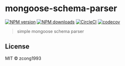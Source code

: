 # mongoose-schema-parser

[![NPM version](https://img.shields.io/npm/v/@zcong/mongoose-schema-parser.svg?style=flat)](https://npmjs.com/package/@zcong/mongoose-schema-parser) [![NPM downloads](https://img.shields.io/npm/dm/@zcong/mongoose-schema-parser.svg?style=flat)](https://npmjs.com/package/@zcong/mongoose-schema-parser) [![CircleCI](https://circleci.com/gh/zcong1993/mongoose-schema-parser/tree/master.svg?style=shield)](https://circleci.com/gh/zcong1993/mongoose-schema-parser/tree/master) [![codecov](https://codecov.io/gh/zcong1993/mongoose-schema-parser/branch/master/graph/badge.svg)](https://codecov.io/gh/zcong1993/mongoose-schema-parser)

> simple mongoose schema parser

## License

MIT &copy; zcong1993
